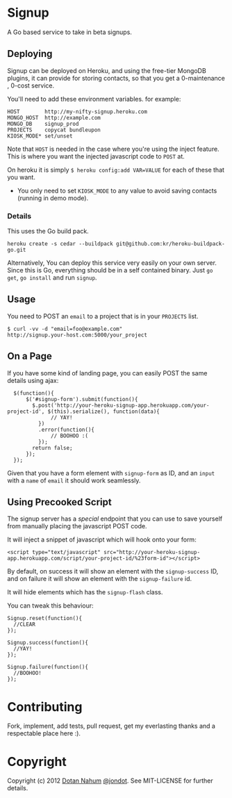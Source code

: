 # Signup

A Go based service to take in beta signups.


## Deploying

Signup can be deployed on Heroku, and using the free-tier
MongoDB plugins, it can provide for storing contacts, so that you get a 0-maintenance , 0-cost
service.


You'll need to add these environment variables. for example:

    HOST        http://my-nifty-signup.heroku.com
    MONGO_HOST  http://example.com
    MONGO_DB    signup_prod
    PROJECTS    copycat bundleupon
    KIOSK_MODE* set/unset

Note that `HOST` is needed in the case where you're using the inject
feature. This is where you want the injected javascript code to `POST` at.

On heroku it is simply `$ heroku config:add VAR=VALUE` for each of
these that you want.

* You only need to set `KIOSK_MODE` to any value to avoid saving contacts (running in demo
mode).



### Details
This uses the Go build pack. 

    heroku create -s cedar --buildpack git@github.com:kr/heroku-buildpack-go.git

Alternatively, You can deploy this service very easily on
your own server.   
Since this is Go, everything should be in a self contained binary. Just `go get`, `go install` and run `signup`.


## Usage

You need to POST an `email` to a project that is in your `PROJECTS` list.

    $ curl -vv -d "email=foo@example.com"
    http://signup.your-host.com:5000/your_project

## On a Page

If you have some kind of landing page, you can easily POST the same
details using ajax:

      $(function(){
          $('#signup-form').submit(function(){
            $.post('http://your-heroku-signup-app.herokuapp.com/your-project-id', $(this).serialize(), function(data){
                  // YAY!
              })
              .error(function(){
                  // BOOHOO :(
              });
            return false;
          });
      });

Given that you have a form element with `signup-form` as ID, and an
`input` with a `name` of `email` it should work seamlessly.


## Using Precooked Script

The signup server has a *special* endpoint that you can use to save
yourself from manually placing the javascript POST code.

It will inject a snippet of javascript which will hook onto your form:

    <script type="text/javascript" src="http://your-heroku-signup-app.herokuapp.com/script/your-project-id/%23form-id"></script>

By default, on success it will show an element with the `signup-success`
ID, and on failure it will show an element with the `signup-failure` id.

It will hide elements which has the `signup-flash` class.


You can tweak this behaviour:

    Signup.reset(function(){
      //CLEAR
    });

    Signup.success(function(){
      //YAY!
    });

    Signup.failure(function(){
      //BOOHOO!
    });

# Contributing

Fork, implement, add tests, pull request, get my everlasting thanks and a respectable place here :).


# Copyright


Copyright (c) 2012 [Dotan Nahum](http://gplus.to/dotan) [@jondot](http://twitter.com/jondot). See MIT-LICENSE for further details.

